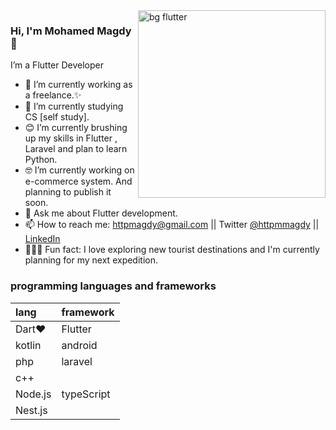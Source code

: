 <img align="right" src="https://docs.flutter.dev/assets/images/dash/Dashatars.png" alt="bg flutter" width=300px />

### Hi, I'm Mohamed Magdy 👋

I’m a Flutter Developer
- 📱   I’m currently working as a freelance.✨
- 🧰  I’m currently studying CS [self study].
- 😊  I’m currently brushing up my skills in Flutter , Laravel and plan to learn Python.
- 🤓  I’m currently working on e-commerce system. And planning to publish it soon.
- 💬  Ask me about Flutter development.
- 📫  How to reach me: httpmagdy@gmail.com || Twitter [@httpmmagdy](https://twitter.com/httpmmagdy) || [LinkedIn](https://www.linkedin.com/in/mohamedmagdy17/) 
- 🚴🏽‍♀️  Fun fact: I love exploring new tourist destinations and I'm currently planning for my next expedition.

### programming languages and frameworks
|lang|framework|
|:----|--------|
|Dart❤|Flutter|
|kotlin|android|
|php|laravel|
|c++|
|Node.js|typeScript|
|Nest.js|

</br></br></br></br> </br></br>


